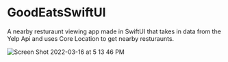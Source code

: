 # GoodEatsSwiftUI
A nearby resturaunt viewing app made in SwiftUI that takes in data from the Yelp Api and uses Core Location to get nearby resturaunts.

![Screen Shot 2022-03-16 at 5 13 46 PM](https://user-images.githubusercontent.com/32419314/158692313-500ffc3a-c0a5-4d94-9860-24636a6ea5f8.png)
